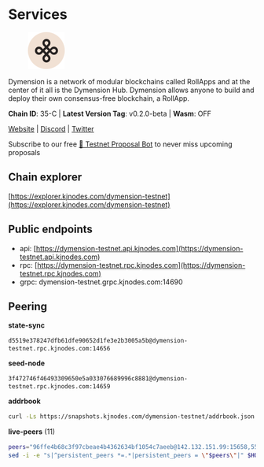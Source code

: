 # Services

<figure><img src="https://raw.githubusercontent.com/kj89/cosmos-images/main/logos/dymension.png" alt=""><figcaption></figcaption></figure>

Dymension is a network of modular blockchains called RollApps  and at the center of it all is the Dymension Hub. Dymension  allows anyone to build and deploy their own consensus-free blockchain, a RollApp.

**Chain ID**: 35-C | **Latest Version Tag**: v0.2.0-beta | **Wasm**: OFF

[Website](https://dymension.xyz/) | [Discord](https://discord.gg/dymension) | [Twitter](https://twitter.com/dymensionXYZ)



Subscribe to our free [🤖 Testnet Proposal Bot](https://t.me/kjnodes_testnet_proposal_bot) to never miss upcoming proposals


## Chain explorer
[https://explorer.kjnodes.com/dymension-testnet](https://explorer.kjnodes.com/dymension-testnet)

## Public endpoints

* api: [https://dymension-testnet.api.kjnodes.com](https://dymension-testnet.api.kjnodes.com)
* rpc: [https://dymension-testnet.rpc.kjnodes.com](https://dymension-testnet.rpc.kjnodes.com)
* grpc: dymension-testnet.grpc.kjnodes.com:14690

## Peering

**state-sync**

```text
d5519e378247dfb61dfe90652d1fe3e2b3005a5b@dymension-testnet.rpc.kjnodes.com:14656
```

**seed-node**

```text
3f472746f46493309650e5a033076689996c8881@dymension-testnet.rpc.kjnodes.com:14659
```

**addrbook**
```bash
curl -Ls https://snapshots.kjnodes.com/dymension-testnet/addrbook.json > $HOME/.dymension/config/addrbook.json
```

**live-peers** (11)
```bash
peers="96ffe4b68c3f97cbeae4b4362634bf1054c7aeeb@142.132.151.99:15658,55f233c7c4bea21a47d266921ca5fce657f3adf7@168.119.240.200:26656,d5519e378247dfb61dfe90652d1fe3e2b3005a5b@65.109.68.190:14656,8c3d6e4d065c6c171e2620f8ed8be5404fa61923@162.55.1.176:26656,7bbce7809296bf484ffcef6235550e03770cf81b@5.9.147.20:26656,5dbbb68e0c8a86bdc372cf1de0691f1cdc6a96ad@82.208.23.223:27656,e4dec3315020ac14bc82e6f4b0696d1b0f65d999@138.201.204.5:40656,8a66c13470c05acbd4d8711d21adbb67cc03dd1f@45.151.123.238:26656,4d2ec1e61d61550fc5bfacc57e971ff9b6181152@135.181.180.29:26656,4e94581e03f46c2bda293fa47db05c2fa8883256@190.102.106.50:29656,d982fab5b4befca7b162d24a74b9f95148dcdb01@5.231.205.142:26656"
sed -i -e "s|^persistent_peers *=.*|persistent_peers = \"$peers\"|" $HOME/.dymension/config/config.toml
```
